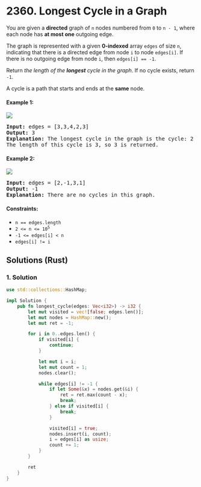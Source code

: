 # 2360. Longest Cycle in a Graph
You are given a **directed** graph of `n` nodes numbered from `0` to `n - 1`, where each node has **at most one** outgoing edge.

The graph is represented with a given **0-indexed** array `edges` of size `n`, indicating that there is a directed edge from node `i` to node `edges[i]`. If there is no outgoing edge from node `i`, then `edges[i] == -1`.

Return *the length of the **longest** cycle in the graph*. If no cycle exists, return `-1`.

A cycle is a path that starts and ends at the **same** node.

#### Example 1:
![](https://assets.leetcode.com/uploads/2022/06/08/graph4drawio-5.png)
<pre>
<strong>Input:</strong> edges = [3,3,4,2,3]
<strong>Output:</strong> 3
<strong>Explanation:</strong> The longest cycle in the graph is the cycle: 2 -> 4 -> 3 -> 2.
The length of this cycle is 3, so 3 is returned.
</pre>

#### Example 2:
![](https://assets.leetcode.com/uploads/2022/06/07/graph4drawio-1.png)
<pre>
<strong>Input:</strong> edges = [2,-1,3,1]
<strong>Output:</strong> -1
<strong>Explanation:</strong> There are no cycles in this graph.
</pre>

#### Constraints:
* `n == edges.length`
* <code>2 <= n <= 10<sup>5</sup></code>
* `-1 <= edges[i] < n`
* `edges[i] != i`

## Solutions (Rust)

### 1. Solution
```Rust
use std::collections::HashMap;

impl Solution {
    pub fn longest_cycle(edges: Vec<i32>) -> i32 {
        let mut visited = vec![false; edges.len()];
        let mut nodes = HashMap::new();
        let mut ret = -1;

        for i in 0..edges.len() {
            if visited[i] {
                continue;
            }

            let mut i = i;
            let mut count = 1;
            nodes.clear();

            while edges[i] != -1 {
                if let Some(&x) = nodes.get(&i) {
                    ret = ret.max(count - x);
                    break;
                } else if visited[i] {
                    break;
                }

                visited[i] = true;
                nodes.insert(i, count);
                i = edges[i] as usize;
                count += 1;
            }
        }

        ret
    }
}
```
